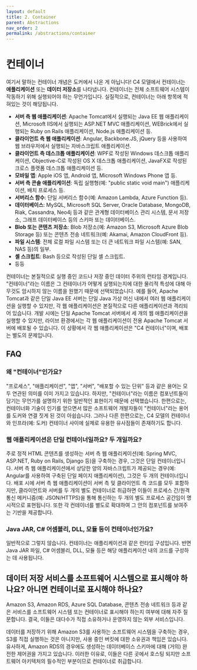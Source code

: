 ```yaml
---
layout: default
title: 2. Container
parent: Abstractions
nav_order: 2
permalink: /abstractions/container
---
```


# 컨테이너

여기서 말하는 컨테이너 개념은 도커에서 나온 게 아닙니다! C4 모델에서 컨테이너는 **애플리케이션** 또는 **데이터 저장소**를 나타냅니다.
컨테이너는 전체 소프트웨어 시스템이 작동하기 위해 실행되어야 하는 무언가입니다. 실질적으로, 컨테이너는 아래 항목에 적혀있는 것이 해당됩니다.

- **서버 측 웹 애플리케이션**: Apache Tomcat에서 실행되는 Java EE 웹 애플리케이션, Microsoft IIS에서 실행되는 ASP.NET MVC 애플리케이션, WEBrick에서 실행되는 Ruby on Rails 애플리케이션, Node.js 애플리케이션 등.
- **클라이언트 측 웹 애플리케이션**: Angular, Backbone.JS, jQuery 등을 사용하여 웹 브라우저에서 실행되는 자바스크립트 애플리케이션.
- **클라이언트 측 데스크톱 애플리케이션**: WPF로 작성된 Windows 데스크톱 애플리케이션, Objective-C로 작성된 OS X 데스크톱 애플리케이션, JavaFX로 작성된 크로스 플랫폼 데스크톱 애플리케이션 등.
- **모바일 앱**: Apple iOS 앱, Android 앱, Microsoft Windows Phone 앱 등.
- **서버 측 콘솔 애플리케이션**: 독립 실행형(예: "public static void main") 애플리케이션, 배치 프로세스 등.
- **서버리스 함수**: 단일 서버리스 함수(예: Amazon Lambda, Azure Function 등).
- **데이터베이스**: MySQL, Microsoft SQL Server, Oracle Database, MongoDB, Riak, Cassandra, Neo4j 등과 같은 관계형 데이터베이스 관리 시스템, 문서 저장소, 그래프 데이터베이스 등의 스키마 또는 데이터베이스.
- **Blob 또는 콘텐츠 저장소**: Blob 저장소(예: Amazon S3, Microsoft Azure Blob Storage 등) 또는 콘텐츠 전송 네트워크(예: Akamai, Amazon CloudFront 등).
- **파일 시스템**: 전체 로컬 파일 시스템 또는 더 큰 네트워크 파일 시스템(예: SAN, NAS 등)의 일부.
- **셸 스크립트**: Bash 등으로 작성된 단일 셸 스크립트.
- 등등

컨테이너는 본질적으로 실행 중인 코드나 저장 중인 데이터 주위의 런타임 경계입니다.
"컨테이너"라는 이름은 그 컨테이너가 어떻게 실행되는지에 대한 물리적 특성에 대해 아무것도 암시하지 않는 이름을 원했기 때문에 선택되었습니다.
예를 들어, Apache Tomcat과 같은 단일 Java EE 서버는 단일 Java 가상 머신 내에서 여러 웹 애플리케이션을 실행할 수 있지만, 각 웹 애플리케이션은 본질적으로 다른 애플리케이션과 격리되어 있습니다.
개발 시에는 단일 Apache Tomcat 서버에서 세 개의 웹 애플리케이션을 실행할 수 있지만, 라이브 환경에서는 각 웹 애플리케이션이 전용 Apache Tomcat 서버에 배포될 수 있습니다.
이 상황에서 각 웹 애플리케이션은 "C4 컨테이너"이며, 배포는 별도의 문제입니다.

## FAQ

### 왜 "컨테이너"인가요?

"프로세스", "애플리케이션", "앱", "서버", "배포할 수 있는 단위" 등과 같은 용어는 모두 연관된 의미를 이미 가지고 있습니다.
하지만, "컨테이너"라는 이름은 컴포넌트들이 담기는 무언가를 설명하기 위한 일반적인 표현이기 때문에 선택했습니다.
한편으로는, 컨테이너화 기술이 인기를 얻으면서 많은 소프트웨어 개발자들이 "컨테이너"라는 용어를 도커와 연결 짓게 된 것이 아쉽습니다. 그러나 다른 한편으로는, C4 모델의 컨테이너와 인프라(예: 도커) 컨테이너 사이에 실제로 유용한 유사점들이 존재하기도 합니다.

### 웹 애플리케이션은 단일 컨테이너일까요? 두 개일까요?

주로 정적 HTML 콘텐츠를 생성하는 서버 측 웹 애플리케이션(예: Spring MVC, ASP.NET, Ruby on Rails, Django 등)을 구축하는 경우, 그것은 단일 컨테이너입니다.
서버 측 웹 애플리케이션에서 상당한 양의 자바스크립트가 제공되는 경우(예: Angular를 사용하여 구축된 단일 페이지 애플리케이션), 그것은 두 개의 컨테이너입니다.
배포 시에 서버 측 웹 애플리케이션이 서버 측 및 클라이언트 측 코드를 모두 포함하지만, 클라이언트와 서버를 두 개의 별도 컨테이너로 취급하면 이들이 프로세스 간/원격 통신 메커니즘(예: JSON/HTTPS)을 통해 통신하는 두 개의 별도 프로세스 공간임이 명시적으로 표현됩니다.
또한 각 컨테이너를 별도로 확대하여 그 안의 컴포넌트를 보여주는 기반을 제공합니다.

### Java JAR, C# 어셈블리, DLL, 모듈 등이 컨테이너인가요?

일반적으로 그렇지 않습니다. 컨테이너는 애플리케이션과 같은 런타임 구성입니다. 반면 Java JAR 파일, C# 어셈블리, DLL, 모듈 등은 해당 애플리케이션 내의 코드를 구성하는 데 사용됩니다.

## 데이터 저장 서비스를 소프트웨어 시스템으로 표시해야 하나요? 아니면 컨테이너로 표시해야 하나요?

Amazon S3, Amazon RDS, Azure SQL Database, 콘텐츠 전송 네트워크 등과 같은 서비스를 소프트웨어 시스템 또는 컨테이너로 표시해야 하는지 여부에 대해 자주 질문합니다.
결국, 이들은 대다수가 직접 소유하거나 운영하지 않는 외부 서비스입니다.

데이터를 저장하기 위해 Amazon S3를 사용하는 소프트웨어 시스템을 구축하는 경우, S3를 직접 실행하는 것은 아니지만, 사용 중인 버킷에 대한 소유권과 책임은 있습니다.
유사하게, Amazon RDS의 경우에도 생성하는 데이터베이스 스키마에 대해 (거의) 완전한 제어권을 가지고 있습니다. 이러한 이유로, 이들은 다른 곳에서 호스팅 되지만 소프트웨어 아키텍처의 필수적인 부분이므로 컨테이너로 취급합니다.
